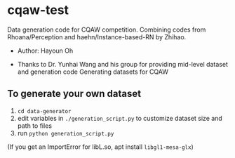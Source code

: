 # cqaw-test

Data generation code for CQAW competition. 
Combining codes from Rhoana/Perception and haehn/Instance-based-RN by Zhihao.

- Author: Hayoun Oh

- Thanks to Dr. Yunhai Wang and his group for providing mid-level dataset and generation code
Generating datasets for CQAW

## To generate your own dataset
1. `cd data-generator`
2. edit variables in `./generation_script.py` to customize dataset size and path to files
3. run `python generation_script.py` 

(If you get an ImportError for libL.so, apt install `libgl1-mesa-glx`) 
